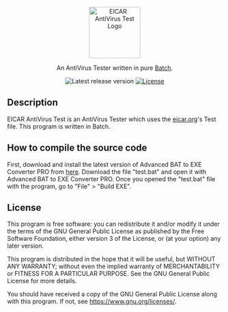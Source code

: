 <p align="center">
  <img src="https://raw.githubusercontent.com/DarioGAMER64/EICAR-AntiVirus-Test/main/icon.ico" width="120" alt="EICAR AntiVirus Test Logo" /></a>
</p>
<p align="center">An AntiVirus Tester written in pure <a href="https://en.wikipedia.org/wiki/Batch_file" target="_blank">Batch</a>.</p>
    <p align="center">
<p align="center">  
  <img src="https://img.shields.io/badge/release-v1.10-brightgreen" alt="Latest release version" /></a>
  <a href="https://raw.githubusercontent.com/DarioGAMER64/EICAR-AntiVirus-Test/main/LICENSE" target="_blank"><img src="https://img.shields.io/badge/license-GPL--3.0-orange" alt="License" /></a>
  </p>
  
  ## Description
  EICAR AntiVirus Test is an AntiVirus Tester which uses the <a href="https://www.eicar.org/download-anti-malware-testfile/" target="_blank">eicar.org</a>'s Test file. This program is written in Batch.

  ## How to compile the source code
  First, download and install the latest version of Advanced BAT to EXE Converter PRO from <a href="https://battoexeconverter.com" target="_blank">here</a>. Download the file "test.bat" and open it with Advanced BAT to EXE Converter PRO. Once you opened the "test.bat" file with the program, go to "File" > "Build EXE".
  
  ## License
  This program is free software: you can redistribute it and/or modify
  it under the terms of the GNU General Public License as published by
  the Free Software Foundation, either version 3 of the License, or
  (at your option) any later version.

  This program is distributed in the hope that it will be useful,
  but WITHOUT ANY WARRANTY; without even the implied warranty of
  MERCHANTABILITY or FITNESS FOR A PARTICULAR PURPOSE.  See the
  GNU General Public License for more details.

  You should have received a copy of the GNU General Public License
  along with this program.  If not, see <https://www.gnu.org/licenses/>.
